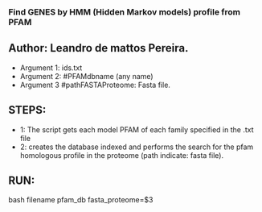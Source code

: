 ### Find GENES by HMM (Hidden Markov models) profile from PFAM
## Author: Leandro de mattos Pereira.
- Argument 1: ids.txt
- Argument 2: #PFAMdbname (any name)
- Argument 3  #pathFASTAProteome: Fasta file.

## STEPS:
- 1: The script gets each model PFAM of each family specified in the .txt file
- 2: creates the database indexed and performs the search for the pfam homologous profile in the proteome (path indicate: fasta file).
## RUN:

bash filename pfam_db fasta_proteome=$3

